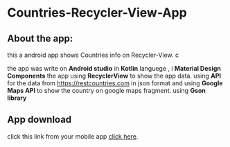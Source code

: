 # Countries-Recycler-View-App

## About the app:
this a android app shows Countries info on Recycler-View.  c

the app was write on **Android studio** in **Kotlin** languege , i **Material Design Components** the app using **RecyclerView** to show the app data.
using **API** for the data from https://restcountries.com in json format and using **Google Maps API** to show the country on google maps fragment.
using **Gson library**

## App download
click this link from your mobile app [click here](https://github.com/nikaloamashvili/Countries-Recycler-View/blob/main/app-debug.apk).
